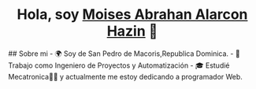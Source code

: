 <div align="center">
    <h1 align="center">Hola, soy <a href="https://scintillating-raindrop-e03630.netlify.app/">Moises Abrahan Alarcon Hazin</a> 👋</h1>
</div>
## Sobre mi
    - 🌍 Soy de San Pedro de Macoris,Republica Dominica.
    - 💼 Trabajo como Ingeniero de Proyectos y Automatización 
    - 🎓 Estudié Mecatronica🤖🦾 y actualmente me estoy dedicando a programador Web.
    <br>

